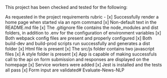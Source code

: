 This project has been checked and tested for the following:

As requested in the project requirements rubric - 
[x] Successfully render a home page when started via an npm command
[x] Non-default text in the README.md file
[x] The .gitignore file contains the node_modules and dist folders, in addition to .env for the configuration of environment variables
[x] Both webpack config files are present and properly configured
[x] Both build-dev and build-prod scripts run successfully and generates a dist folder
[x] Html file is present
[x] The src/js folder contains two javascript files
[x] A style folder is present
[x] App is capable of making successfuls call to the api on form submission and responses are displayed on the homepage
[x] Service workers were added
[x] Jest is installed and the tests all pass
[x] Form input are validated#   E v a l u a t e - N e w s - N L P  
 